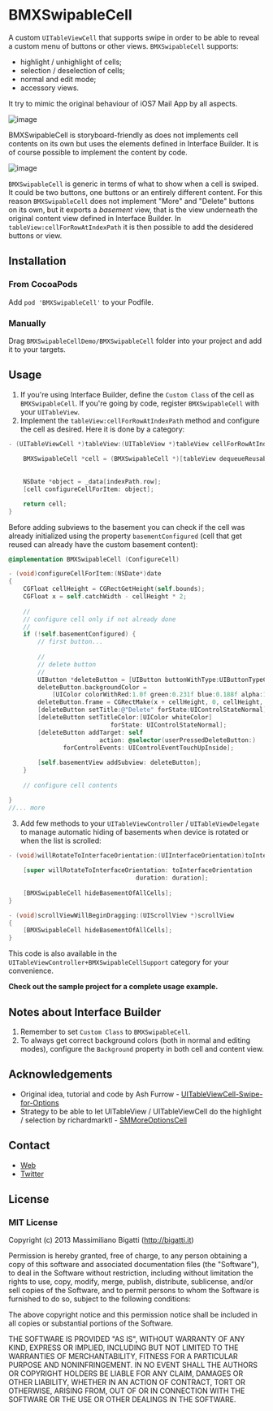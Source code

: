 # BMXSwipableCell

A custom `UITableViewCell` that supports swipe in order to be able to reveal a custom menu of buttons or other views. `BMXSwipableCell` supports:

- highlight / unhighlight of cells;
- selection / deselection of cells;
- normal and edit mode;
- accessory views. 

It try to mimic the original behaviour of iOS7 Mail App by all aspects.

![image](http://f.cl.ly/items/1g1a2K35442l161e2I0Q/demo.gif)

BMXSwipableCell is storyboard-friendly as does not implements cell contents on its own but uses the elements defined in Interface Builder. It is of course possible to implement the content by code.

![image](http://f.cl.ly/items/0e011T2u373f0p2m1S3y/Interface%20Builder.png)

`BMXSwipableCell` is generic in terms of what to show when a cell is swiped. It could be two buttons, one buttons or an entirely different content. For this reason `BMXSwipableCell` does not implement "More" and "Delete" buttons on its own, but it exports a _basement_ view, that is the view underneath the original content view defined in Interface Builder. In `tableView:cellForRowAtIndexPath` it is then possible to add the desidered buttons or view.

## Installation

### From CocoaPods

Add `pod 'BMXSwipableCell'` to your Podfile.

### Manually

Drag `BMXSwipableCellDemo/BMXSwipableCell` folder into your project and add it to your targets.


## Usage

1. If you're using Interface Builder, define the `Custom Class` of the cell as `BMXSwipableCell`. If you're going by code, register `BMXSwipableCell` with your `UITableView`.
2. Implement the `tableView:cellForRowAtIndexPath` method and configure the cell as desired. Here it is done by a category:

```objective-c
- (UITableViewCell *)tableView:(UITableView *)tableView cellForRowAtIndexPath:(NSIndexPath *)indexPath {
    
	BMXSwipableCell *cell = (BMXSwipableCell *)[tableView dequeueReusableCellWithIdentifier: @"Cell"
                                                                               forIndexPath: indexPath];
    
	NSDate *object = _data[indexPath.row];
    [cell configureCellForItem: object];

	return cell;
} 
```

Before adding subviews to the basement you can check if the cell was already initialized using the property `basementConfigured` (cell that get reused can already have the custom basement content):

```objective-c
@implementation BMXSwipableCell (ConfigureCell)

- (void)configureCellForItem:(NSDate*)date
{
    CGFloat cellHeight = CGRectGetHeight(self.bounds);
    CGFloat x = self.catchWidth - cellHeight * 2;
    
    //
    // configure cell only if not already done
    //
    if (!self.basementConfigured) {    
	    // first button...
    
    	//
    	// delete button
    	//
	    UIButton *deleteButton = [UIButton buttonWithType:UIButtonTypeCustom];
	    deleteButton.backgroundColor = 
	    	[UIColor colorWithRed:1.0f green:0.231f blue:0.188f alpha:1.0f];
	    deleteButton.frame = CGRectMake(x + cellHeight, 0, cellHeight, cellHeight);
	    [deleteButton setTitle:@"Delete" forState:UIControlStateNormal];
	    [deleteButton setTitleColor:[UIColor whiteColor] 
	    					forState: UIControlStateNormal];
	    [deleteButton addTarget: self
	                     action: @selector(userPressedDeleteButton:)
	           forControlEvents: UIControlEventTouchUpInside];
	    
	    [self.basementView addSubview: deleteButton];
    }
    
    // configure cell contents

}
//... more
```

3. Add few methods to your `UITableViewController` / `UITableViewDelegate` to manage automatic hiding of basements when device is rotated or when the list is scrolled:

```objective-c
- (void)willRotateToInterfaceOrientation:(UIInterfaceOrientation)toInterfaceOrientation duration:(NSTimeInterval)duration {
    
    [super willRotateToInterfaceOrientation: toInterfaceOrientation
                                   duration: duration];
    
    [BMXSwipableCell hideBasementOfAllCells];
}

- (void)scrollViewWillBeginDragging:(UIScrollView *)scrollView
{
    [BMXSwipableCell hideBasementOfAllCells];
}
```

This code is also available in the `UITableViewController+BMXSwipableCellSupport` category for your convenience.

**Check out the sample project for a complete usage example.**

## Notes about Interface Builder
1. Remember to set `Custom Class` to `BMXSwipableCell`.
2. To always get correct background colors (both in normal and editing modes), configure the `Background` property in both cell and content view.

## Acknowledgements

- Original idea, tutorial and code by Ash Furrow - [UITableViewCell-Swipe-for-Options](https://github.com/TeehanLax/UITableViewCell-Swipe-for-Options)
- Strategy to be able to let UITableView / UITableViewCell do the highlight / selection by richardmarktl - [SMMoreOptionsCell](https://github.com/richardmarktl/SMMoreOptionsCell)

## Contact

- [Web](http://bigatti.it) 
- [Twitter](https://twitter.com/mbigatti)

## License

### MIT License
Copyright (c) 2013 Massimiliano Bigatti (http://bigatti.it)

Permission is hereby granted, free of charge, to any person obtaining a copy
of this software and associated documentation files (the "Software"), to deal
in the Software without restriction, including without limitation the rights
to use, copy, modify, merge, publish, distribute, sublicense, and/or sell
copies of the Software, and to permit persons to whom the Software is
furnished to do so, subject to the following conditions:

The above copyright notice and this permission notice shall be included in
all copies or substantial portions of the Software.

THE SOFTWARE IS PROVIDED "AS IS", WITHOUT WARRANTY OF ANY KIND, EXPRESS OR
IMPLIED, INCLUDING BUT NOT LIMITED TO THE WARRANTIES OF MERCHANTABILITY,
FITNESS FOR A PARTICULAR PURPOSE AND NONINFRINGEMENT. IN NO EVENT SHALL THE
AUTHORS OR COPYRIGHT HOLDERS BE LIABLE FOR ANY CLAIM, DAMAGES OR OTHER
LIABILITY, WHETHER IN AN ACTION OF CONTRACT, TORT OR OTHERWISE, ARISING FROM,
OUT OF OR IN CONNECTION WITH THE SOFTWARE OR THE USE OR OTHER DEALINGS IN
THE SOFTWARE.
